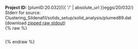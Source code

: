 **Project ID:** [plumID:20.032]({{ '/' | absolute_url }}eggs/20/032/)  
Stderr for source:  Clustering_Sildenafil/solids_setup/solid_analysis/plumed89.dat   
(download [zipped raw stdout](plumed89.dat.plumed.stdout.txt.zip))  
{% raw %}
<pre>
</pre>
{% endraw %}
